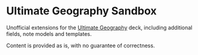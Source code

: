 # Ultimate Geography Sandbox

Unofficial extensions for the [Ultimate Geography](https://github.com/anki-geo/ultimate-geography) deck, including additional fields, note models and templates.

Content is provided as is, with no guarantee of correctness.
